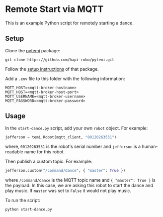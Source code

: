 # Remote Start via MQTT
This is an example Python script for remotely starting a dance.

## Setup
Clone the [pytemi](https://github.com/hapi-robo/pytemi) package:
```shell
git clone https://github.com/hapi-robo/pytemi.git
```

Follow the [setup instructions](https://github.com/hapi-robo/pytemi#setup) of that package.

Add a `.env` file to this folder with the following information:
```
MQTT_HOST=<mqtt-broker-hostname>
MQTT_HOST=<mqtt-broker-host-port>
MQTT_USERNAME=<mqtt-broker-username>
MQTT_PASSWORD=<mqtt-broker-password>
```

## Usage
In the `start-dance.py` script, add your own `robot` object. For example:
```python
jefferson = temi.Robot(mqtt_client, "00120263531")
```

where, `00120263531` is the robot's serial number and `jefferson` is a human-readable name for this robot.

Then publish a custom topic. For example:
```python
jefferson.custom("/command/dance", { "master": True })
```

where `/command/dance` is the MQTT topic name and `{ "master": True }` is the payload. In this case, we are asking this robot to start the dance and play music. If `master` was set to `False` it would not play music.

To run the script:
```shell
python start-dance.py
```
